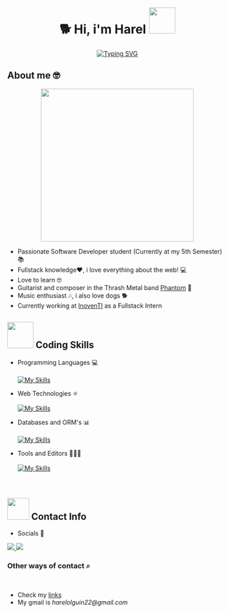 <h1 align="center">🐕 Hi, i'm Harel <img src="https://www.icegif.com/wp-content/uploads/icegif-5550.gif" height="60"> </h1>
<p align="center">
  <a href="https://git.io/typing-svg"><img src="https://readme-typing-svg.demolab.com?font=Fira+Code&size=40&duration=4500&pause=600&color=F77777&background=A9E2FF00&center=true&vCenter=true&random=false&width=435&height=70&lines=Software+Engineer;Web+Developer" alt="Typing SVG" /></a>
</p>

## About me 🤓
<div align="center">
  <img width="350" src="https://cdn.dribbble.com/users/1162077/screenshots/3848914/media/7ed7d5ca074b48b328150e5a231e8d1f.gif">
</div>

- Passionate Software Developer student (Currently at my 5th Semester) 📚
- Fullstack knowledge❤️, i love everything about the web! 💻
- Love to learn 🤓
- Guitarist and composer in the Thrash Metal band [Phantom](https://linktr.ee/phantomthrash) 🎸
- Music enthusiast 🎶, i also love dogs 🐕
- Currently working at [InovenTI](https://www.linkedin.com/company/inoventi/) as a Fullstack Intern

<h2><img src="https://mir-s3-cdn-cf.behance.net/project_modules/hd/06f21a161921919.63cd7887d0a70.gif" height="60"> Coding Skills</h2>

- Programming Languages 💻<br><br>
[![My Skills](https://skillicons.dev/icons?i=html,css,cs,js,ts,py,java)](https://skillicons.dev)

- Web Technologies ⚛️ <br><br>
[![My Skills](https://skillicons.dev/icons?i=dotnet,nodejs,express,jquery,react,tailwind,bootstrap)](https://skillicons.dev)

- Databases and ORM's 📊 <br><br>
[![My Skills](https://skillicons.dev/icons?i=mysql,postgresql,mongodb,prisma)](https://skillicons.dev)

- Tools and Editors 👨🏻‍💻 <br><br>
[![My Skills](https://skillicons.dev/icons?i=git,bash,docker,vscode,neovim,visualstudio)](https://skillicons.dev)

<br>
<h2><img src="https://www.pngall.com/wp-content/uploads/5/Profile-Avatar-PNG.png" height="50"> Contact Info</h2>

- Socials 📲
<a href="https://www.linkedin.com/in/harel-alejandro-505b5a262/">
  <img src="https://img.shields.io/badge/linkedin-%230077B5.svg?style=for-the-badge&logo=linkedin&logoColor=white">
</a>
<a href="https://www.instagram.com/olguingaytan/">
  <img src="https://img.shields.io/badge/Instagram-%23E4405F.svg?style=for-the-badge&logo=Instagram&logoColor=white">
</a>

### Other ways of contact ⌕
<br>

- Check my [links](https://harelog3.github.io/bio-links/)
- My gmail is _harelolguin22@gmail.com_ 

